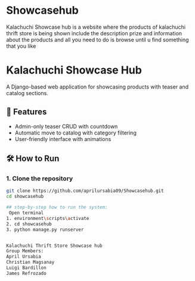 # Showcasehub
Kalachuchi Showcase hub is a website where the products of kalachuchi thrift store is being shown include the description prize and information about the products and all you need to do is browse until u find something that you like 

# Kalachuchi Showcase Hub

A Django-based web application for showcasing products with teaser and catalog sections.

## 🚀 Features
- Admin-only teaser CRUD with countdown
- Automatic move to catalog with category filtering
- User-friendly interface with animations

## 🛠️ How to Run

### 1. Clone the repository
```bash
git clone https://github.com/aprilursabia09/Showcasehub.git
cd showcasehub

## step-by-step how to run the system:
 Open terminal
1. environment\scripts\activate
2. cd showcasehub
3. python manage.py runserver


Kalachuchi Thrift Store Showcase hub
Group Members:
April Ursabia
Christian Magsanay
Luigi Bardillon
James Refrozado